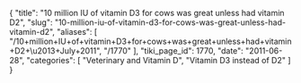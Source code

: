 {
  "title": "10 million IU of vitamin D3 for cows was great unless had vitamin D2",
  "slug": "10-million-iu-of-vitamin-d3-for-cows-was-great-unless-had-vitamin-d2",
  "aliases": [
    "/10+million+IU+of+vitamin+D3+for+cows+was+great+unless+had+vitamin+D2+\u2013+July+2011",
    "/1770"
  ],
  "tiki_page_id": 1770,
  "date": "2011-06-28",
  "categories": [
    "Veterinary and Vitamin D",
    "Vitamin D3 instead of D2"
  ]
}

